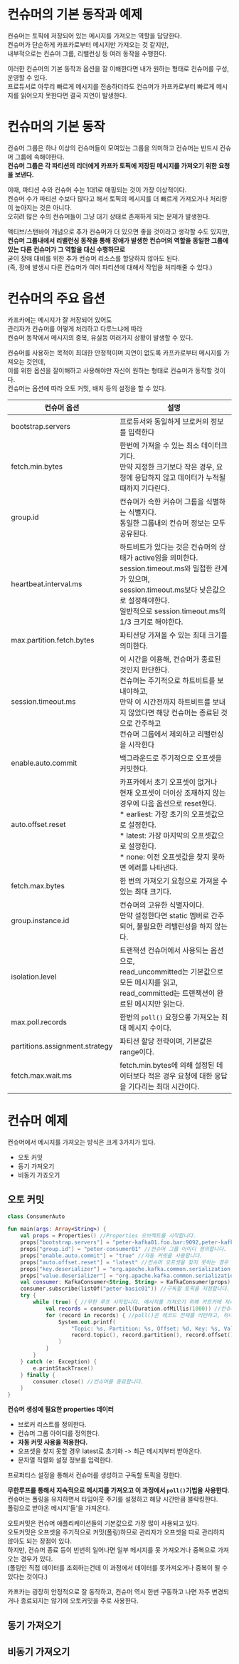 # 컨슈머의 기본 동작과 예제 
 
컨슈머는 토픽에 저장되어 있는 메시지를 가져오는 역할을 담당한다.       
컨슈머가 단순하게 카프카로부터 메시지만 가져오는 것 같지만,         
내부적으로는 컨슈머 그룹, 리밸런싱 등 여러 동작을 수행한다.      
      
이러한 컨슈머의 기본 동작과 옵션을 잘 이해한다면 내가 원하는 형태로 컨슈머를 구성, 운영할 수 있다.        
프로듀서로 아무리 빠르게 메시지를 전송하더라도 컨슈머가 카프카로부터 빠르게 메시지를 읽어오지 못한다면 결국 지연이 발생한다.       

# 컨슈머의 기본 동작   
컨슈머 그룹은 하나 이상의 컨슈머들이 모여있는 그룹을 의미하고 컨슈머는 반드시 컨슈머 그룹에 속해야한다.         
**컨슈머 그룹은 각 파티션의 리더에게 카프카 토픽에 저장된 메시지를 가져오기 위한 요청을 보낸다.**       
     
이때, 파티션 수와 컨슈머 수는 1대1로 매핑되는 것이 가장 이상적이다.    
컨슈머 수가 파티션 수보다 많다고 해서 토픽의 메시지를 더 빠르게 가져오거나 처리량이 높아지는 것은 아니다.        
오히려 많은 수의 컨슈머들이 그냥 대기 상태로 존재하게 되는 문제가 발생한다.    
      
액티브/스탠바이 개념으로 추가 컨슈머가 더 있으면 좋을 것이라고 생각할 수도 있지만,    
**컨슈머 그룹내에서 리밸런싱 동작을 통해 장애가 발생한 컨슈머의 역할을 동일한 그룹에 있는 다른 컨슈머가 그 역할을 대신 수행하므로**         
굳이 장애 대비를 위한 추가 컨슈머 리소스를 할당하지 않아도 된다.          
(즉, 장애 발생시 다른 컨슈머가 여러 파티션에 대해서 작업을 처리해줄 수 있다.)   

# 컨슈머의 주요 옵션  

카프카에는 메시지가 잘 저장되어 있어도   
관리자가 컨슈머를 어떻게 처리하고 다루느냐에 따라    
컨슈머 동작에서 메시지의 중복, 유실등 여러가지 상황이 발생할 수 있다.    

컨슈머를 사용하는 목적이 최대한 안정적이며 지연이 없도록 카프카로부터 메시지를 가져오는 것인데,   
이를 위한 옵션을 잘이해하고 사용해야만 자신이 원하는 형태로 컨슈머가 동작할 것이다.  
컨슈머는 옵션에 따라 오토 커밋, 배치 등의 설정을 할 수 있다.  

|컨슈머 옵션|설명|
|--------|---|
|bootstrap.servers|프로듀서와 동일하게 브로커의 정보를 입력한다|   
|fetch.min.bytes|한번에 가져올 수 있는 최소 데이터크기다.<br>만약 지정한 크기보다 작은 경우, 요청에 응답하지 않고 데이터가 누적될때까지 기다린다.|   
|group.id|컨슈머가 속한 커슈머 그룹을 식별하는 식별자다.<br>동일한 그룹내의 컨슈머 정보는 모두 공유된다.|   
|heartbeat.interval.ms|하트비트가 있다는 것은 컨슈머의 상태가 active임을 의미한다.<br>session.timeout.ms와 밀접한 관계가 있으며,<br>session.timeout.ms보다 낮은값으로 설정해야한다.<br>일반적으로 session.timeout.ms의 1/3 크기로 해야한다.|
|max.partition.fetch.bytes|파티션당 가져올 수 있는 최대 크기를 의미한다.|   
|session.timeout.ms|이 시간을 이용해, 컨슈머가 종료된 것인지 판단한다.<br>컨슈머는 주기적으로 하트비트를 보내야하고,<br>만약 이 시간전까지 하트비트를 보내지 않았다면 해당 컨슈머는 종료된 것으로 간주하고<br>컨슈머 그룹에서 제외하고 리밸런싱을 시작한다|
|enable.auto.commit|백그라운드로 주기적으로 오프셋을 커밋한다.|
|auto.offset.reset|카프카에서 초기 오프셋이 없거나<br>현재 오프셋이 더이상 조재하지 않는 경우에 다음 옵션으로 reset한다.<br>* earliest: 가장 초기의 오프셋값으로 설정한다.<br>* latest: 가장 마지막의 오프셋값으로 설정한다.<br>* none: 이전 오프셋값을 찾지 못하면 에러를 나타낸다.|
|fetch.max.bytes|한 번의 가져오기 요청으로 가져올 수 있는 최대 크기다.|
|group.instance.id|컨슈머의 고유한 식별자이다.<br>만약 설정한다면 static 멤버로 간주되어, 불필요한 리밸린성을 하지 않는다.|   
|isolation.level|트랜잭션 컨슈머에서 사용되는 옵션으로,<br>read_uncommitted는 기본값으로 모든 메시지를 읽고,<br>read_committed는 트랜잭션이 완료된 메시지만 읽는다.|  
|max.poll.records|한번의 `poll()` 요청으롷 가져오는 최대 메시지 수이다.|   
|partitions.assignment.strategy|파티션 할당 전략이며, 기본값은 range이다.|    
|fetch.max.wait.ms|fetch.min.bytes에 의해 설정된 데이터보다 적은 경우 요청에 대한 응답을 기다리는 최대 시간이다.|    

# 컨슈머 예제 

컨슈머에서 메시지를 가져오는 방식은 크게 3가지가 있다.   

* 오토 커밋 
* 동기 가져오기 
* 비동기 가죠오기 
 
## 오토 커밋 

```kt
class ConsumerAuto

fun main(args: Array<String>) {
    val props = Properties() //Properties 오브젝트를 시작합니다.
    props["bootstrap.servers"] = "peter-kafka01.foo.bar:9092,peter-kafka02.foo.bar:9092,peter-kafka03.foo.bar:9092" //브로커 리스트를 정의합니다.
    props["group.id"] = "peter-consumer01" //컨슈머 그룹 아이디 정의합니다.
    props["enable.auto.commit"] = "true" //자동 커밋을 사용합니다.
    props["auto.offset.reset"] = "latest" //컨슈머 오프셋을 찾지 못하는 경우 latest로 초기화 합니다. 가장 최근부터 메시지를 가져오게 됩니다.
    props["key.deserializer"] = "org.apache.kafka.common.serialization.StringDeserializer" //문자열을 사용했으므로 StringDeserializer 지정합니다.
    props["value.deserializer"] = "org.apache.kafka.common.serialization.StringDeserializer"
    val consumer: KafkaConsumer<String, String> = KafkaConsumer(props) //Properties 오브젝트를 전달하여 새 컨슈머를 생성합니다.
    consumer.subscribe(listOf("peter-basic01")) //구독할 토픽을 지정합니다.
    try {
        while (true) { //무한 루프 시작입니다. 메시지를 가져오기 위해 카프카에 지속적으로 poll()을 하게 됩니다.
            val records = consumer.poll(Duration.ofMillis(1000)) //컨슈머는 폴링하는 것을 계속 유지하며, 타임 아웃 주기를 설정합니다.해당 시간만큼 블럭합니다.
            for (record in records) { //poll()은 레코드 전체를 리턴하고, 하나의 메시지만 가져오는 것이 아니므로, 반복문 처리합니다.
                System.out.printf(
                    "Topic: %s, Partition: %s, Offset: %d, Key: %s, Value: %s\n",
                    record.topic(), record.partition(), record.offset(), record.key(), record.value()
                )
            }
        }
    } catch (e: Exception) {
        e.printStackTrace()
    } finally {
        consumer.close() //컨슈머를 종료합니다.
    }
}
```
  
**컨슈머 생성에 필요한 properties 데이터**    
* 브로커 리스트를 정의한다.     
* 컨슈머 그룹 아이디를 정의한다.    
* **자동 커밋 사용을 적용한다.**      
* 오프셋을 찾지 못할 경우 latest로 초기화 -> 최근 메시지부터 받아온다.   
* 문자열 직렬화 설정 정보를 입력한다.   
  
프로퍼티스 설정을 통해서 컨슈머를 생성하고 구독할 토픽을 정한다.       
   
**무한루프를 통해서 지속적으로 메시지를 가져오고 이 과정에서 `poll()`기법을 사용한다.**       
컨슈머는 폴링을 유지하면서 타임아웃 주기를 설정하고 해당 시간만큼 블락킹한다.        
폴링으로 받아온 메시지'들'을 가져온다.    
  
오토커밋은 컨슈머 애플리케이션들의 기본값으로 가장 많이 사용되고 있다.       
오토커밋은 오프셋을 주기적으로 커밋(폴링)하므로 관리자가 오프셋을 따로 관리하지 않아도 되는 장점이 있다.       
하지만, 컨슈머 종료 등이 빈번히 일어나면 일부 메시지를 못 가져오거나 중복으로 가져오는 경우가 있다.     
(폴링인 직접 데이터를 조회하는건데 이 과정에서 데이터를 못가져오거나 중복이 될 수 있다는 것이다.)      
  
카프카는 굉장히 안정적으로 잘 동작하고, 컨슈머 역시 한번 구동하고 나면 자주 변경되거나 종료되지는 않기에 오토커밋을 주로 사용한다.      
   
## 동기 가져오기 

## 비동기 가져오기 









